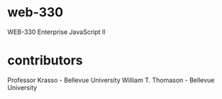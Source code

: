 # web-330
WEB-330 Enterprise JavaScript II

# contributors
Professor Krasso    - Bellevue University
William T. Thomason - Bellevue University